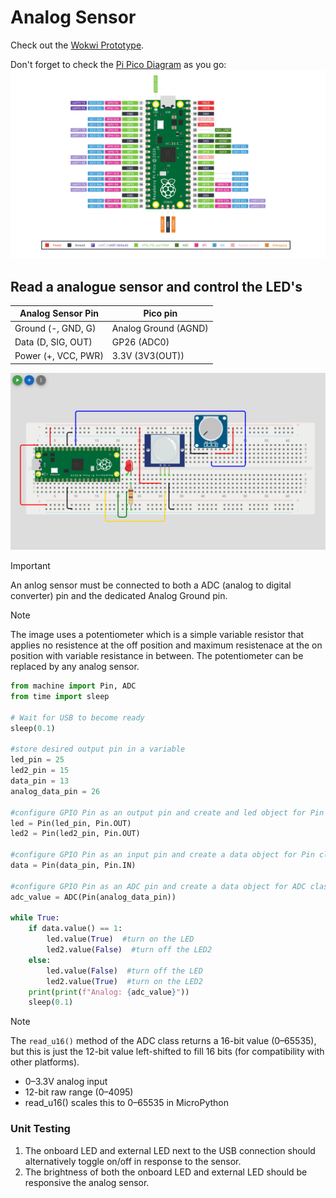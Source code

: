 # Analog Sensor

Check out the [Wokwi Prototype](https://wokwi.com/projects/431255923839413249).

Don't forget to check the [Pi Pico Diagram](../Raspberry-Pi-Pico-pinout-diagram.svg) as you go:
![](../Raspberry-Pi-Pico-pinout-diagram.svg)

## Read a analogue sensor and control the LED's

| Analog Sensor Pin   | Pico pin             |
| ------------------- | -------------------- |
| Ground (-, GND, G)  | Analog Ground (AGND) |
| Data (D, SIG, OUT)  | GP26 (ADC0)          |
| Power (+, VCC, PWR) | 3.3V (3V3(OUT))      |

![](images/analog_sensor.png)

> [!Important]
> An anlog sensor must be connected to both a ADC (analog to digital converter) pin and the dedicated Analog Ground pin.

> [!Note]
> The image uses a potentiometer which is a simple variable resistor that applies no resistence at the off position and maximum resistenace at the on position with variable resistance in between. The potentiometer can be replaced by any analog sensor.

```python
from machine import Pin, ADC
from time import sleep

# Wait for USB to become ready
sleep(0.1)

#store desired output pin in a variable
led_pin = 25
led2_pin = 15
data_pin = 13
analog_data_pin = 26

#configure GPIO Pin as an output pin and create and led object for Pin class
led = Pin(led_pin, Pin.OUT)
led2 = Pin(led2_pin, Pin.OUT)

#configure GPIO Pin as an input pin and create a data object for Pin class
data = Pin(data_pin, Pin.IN)

#configure GPIO Pin as an ADC pin and create a data object for ADC class that is a composition of the Pin class
adc_value = ADC(Pin(analog_data_pin))

while True:
    if data.value() == 1:
        led.value(True)  #turn on the LED
        led2.value(False)  #turn off the LED2
    else:
        led.value(False)  #turn off the LED
        led2.value(True)  #turn on the LED2
    print(print(f"Analog: {adc_value}"))
    sleep(0.1)
```

> [!Note]
> The `read_u16()` method of the ADC class returns a 16-bit value (0–65535), but this is just the 12-bit value left-shifted to fill 16 bits (for compatibility with other platforms).
>
> - 0–3.3V analog input
> - 12-bit raw range (0–4095)
> - read_u16() scales this to 0–65535 in MicroPython

### Unit Testing

1. The onboard LED and external LED next to the USB connection should alternatively toggle on/off in response to the sensor.
2. The brightness of both the onboard LED and external LED should be responsive the analog sensor.
